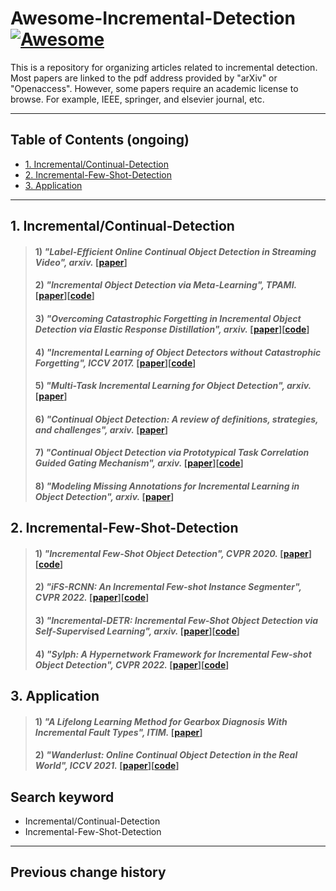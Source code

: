 # Awesome-Incremental-Detection [![Awesome](https://cdn.rawgit.com/sindresorhus/awesome/d7305f38d29fed78fa85652e3a63e154dd8e8829/media/badge.svg)](https://github.com/zhukaii/Awesome-Incremental-Detection/)

This is a repository for organizing articles related to incremental detection. Most papers are linked to the pdf address provided by "arXiv" or "Openaccess". However, some papers require an academic license to browse. For example, IEEE, springer, and elsevier journal, etc.

---

## Table of Contents (ongoing)

- [1. Incremental/Continual-Detection](#1-Incremental-Detection)
- [2. Incremental-Few-Shot-Detection](#2-Incremental-Few-Shot-Detection)
- [3. Application](#3-Application)

---

## 1. Incremental/Continual-Detection

> #### 1) *"Label-Efficient Online Continual Object Detection in Streaming Video", arxiv.* [[paper](https://arxiv.org/pdf/2206.00309.pdf)]
> #### 2) *"Incremental Object Detection via Meta-Learning", TPAMI.* [[paper](https://arxiv.org/pdf/2003.08798.pdf)][[code](https://github.com/JosephKJ/iOD)]
> #### 3) *"Overcoming Catastrophic Forgetting in Incremental Object Detection via Elastic Response Distillation", arxiv.* [[paper](https://arxiv.org/pdf/2204.02136.pdf)][[code](https://github.com/Hi-FT/ERD)]
> #### 4) *"Incremental Learning of Object Detectors without Catastrophic Forgetting", ICCV 2017.* [[paper](https://arxiv.org/pdf/1708.06977.pdf)][[code](https://github.com/kshmelkov/incremental_detectors)]
> #### 5) *"Multi-Task Incremental Learning for Object Detection", arxiv.* [[paper](https://arxiv.org/pdf/2002.05347.pdf)]
> #### 6) *"Continual Object Detection: A review of definitions, strategies, and challenges", arxiv.* [[paper](https://arxiv.org/pdf/2205.15445.pdf)]
> #### 7) *"Continual Object Detection via Prototypical Task Correlation Guided Gating Mechanism", arxiv.* [[paper](https://arxiv.org/pdf/2205.03055.pdf)][[code](https://github.com/dkxocl/ROSSETA)]
> #### 8) *"Modeling Missing Annotations for Incremental Learning in Object Detection", arxiv.* [[paper](https://arxiv.org/pdf/2204.08766.pdf)]


## 2. Incremental-Few-Shot-Detection

> #### 1) *"Incremental Few-Shot Object Detection", CVPR 2020.* [[paper](https://arxiv.org/pdf/2003.04668.pdf)][[code](https://github.com/leokarlin/LaSO)]
> #### 2) *"iFS-RCNN: An Incremental Few-shot Instance Segmenter", CVPR 2022.* [[paper](https://arxiv.org/pdf/2205.15562.pdf)][[code](https://github.com/ducminhkhoi/iFS-RCNN)]
> #### 3) *"Incremental-DETR: Incremental Few-Shot Object Detection via Self-Supervised Learning", arxiv.* [[paper](https://arxiv.org/pdf/2205.04042.pdf)][[code](https://github.com/ducminhkhoi/iFS-RCNN)]
> #### 4) *"Sylph: A Hypernetwork Framework for Incremental Few-shot Object Detection", CVPR 2022.* [[paper](https://arxiv.org/pdf/2203.13903.pdf)][[code](https://github.com/ducminhkhoi/iFS-RCNN)]

## 3. Application

> #### 1) *"A Lifelong Learning Method for Gearbox Diagnosis With Incremental Fault Types", ITIM.* [[paper](https://ieeexplore.ieee.org/document/9780125)]
> #### 2) *"Wanderlust: Online Continual Object Detection in the Real World", ICCV 2021.* [[paper](https://arxiv.org/pdf/2108.11005.pdf)][[code](https://oakdata.github.io/)]

## Search keyword

- Incremental/Continual-Detection
- Incremental-Few-Shot-Detection

---

## Previous change history
